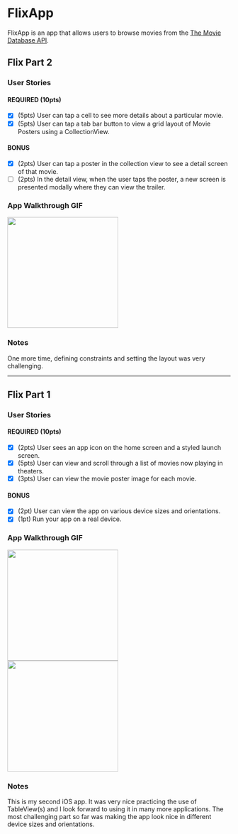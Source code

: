 # FlixApp

FlixApp is an app that allows users to browse movies from the [The Movie Database API](http://docs.themoviedb.apiary.io/#).

## Flix Part 2

### User Stories

#### REQUIRED (10pts)
- [X] (5pts) User can tap a cell to see more details about a particular movie.
- [X] (5pts) User can tap a tab bar button to view a grid layout of Movie Posters using a CollectionView.

#### BONUS
- [X] (2pts) User can tap a poster in the collection view to see a detail screen of that movie.
- [ ] (2pts) In the detail view, when the user taps the poster, a new screen is presented modally where they can view the trailer.

### App Walkthrough GIF
<img src="http://g.recordit.co/nuNNEMHUrw.gif" width=250><br>

### Notes
One more time, defining constraints and setting the layout was very challenging.

---

## Flix Part 1

### User Stories

#### REQUIRED (10pts)
- [X] (2pts) User sees an app icon on the home screen and a styled launch screen.
- [X] (5pts) User can view and scroll through a list of movies now playing in theaters.
- [X] (3pts) User can view the movie poster image for each movie.

#### BONUS
- [X] (2pt) User can view the app on various device sizes and orientations.
- [X] (1pt) Run your app on a real device.

### App Walkthrough GIF
<img src="http://g.recordit.co/ob6OAPYlmx.gif" width=250><br> 
<img src="http://g.recordit.co/b1hhGjA9Nv.gif" width=250><br>

### Notes
This is my second iOS app. It was very nice practicing the use of TableView(s) and I look forward to using it in many more applications. The most challenging part so far was making the app look nice in different device sizes and orientations.
